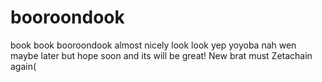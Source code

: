 # booroondook
book book booroondook
almost nicely look look
yep
yoyoba nah
wen
maybe
later
but
hope
soon
and
its
will
be
great!
New
brat
must
Zetachain again(

